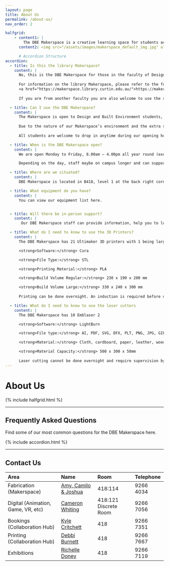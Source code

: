 ```yaml
---
layout: page
title: About Us
permalink: /about-us/
nav_order: 2

halfgrid: 
    - content1: |
        The DBE Makerspace is a creative learning space for students across Design and Built Environment located within B418. The tech team support students and staff with technical resources, areas, and equipment, including technical supervision and instruction, operation, and maintenance. We ensure everyone receives safety inductions, instruction, and guidance
      content2: <img src="/assets/images/makerspace_default_img.jpg" alt="DBE Makerspace">

      # Accordion Structure
accordion: 
  - title: Is this the library Makerspace?
    content: |
      No, this is the DBE Makerspace for those in the faculty of Design and Built Environment. 
    
      For information on the library Makerspace, please refer to the following website 
      <a href="https://makerspace.library.curtin.edu.au/">https://makerspace.library.curtin.edu.au/ </a>  
    
      If you are from another faculty you are also welcome to use the space subject to availability.

  - title: Can I use the DBE Makerspace?
    content: |
      The Makerspace is open to Design and Built Environment students, staff and tenants of building 418. If you are from another faculty you are also welcome to use the space subject to availability. 
      
      Due to the nature of our Makerspace’s environment and the extra safety precautions required, the space is not available to children.
    
      All students are welcome to drop in anytime during our opening hours or email us with your query.    

  - title: When is the DBE Makerspace open?
    content: |
      We are open Monday to Friday, 8.00am – 4.00pm all year round (excluding holidays).

      Depending on the day, staff maybe on campus longer and can support you.

  - title: Where are we situated?
    content: |
      DBE Makerspace is located in B418, level 1 at the back right corner of the building.

  - title: What equipment do you have?
    content: |
      You can view our equipment list here.


  - title: Will there be in-person support?
    content: |
       Our DBE Makerspace staff can provide information, help you to locate the equipment you need and assist you to get started. We promote self-directed learning and are not necessarily experts in all the activity areas we support.

  - title: What do I need to know to use the 3D Printers?
    content: |
      The DBE Makerspace has 21 Ultimaker 3D printers with 1 being larger than the others.

      <strong>Software:</strong> Cura

      <strong>File Type:</strong> STL

      <strong>Printing Material:</strong> PLA

      <strong>Build Volume Regular:</strong> 230 x 190 x 200 mm

      <strong>Build Volume Large:</strong> 330 x 240 x 300 mm
      
      Printing can be done overnight. An induction is required before use.

  - title: What do I need to know to use the laser cutters
    content: |
      The DBE Makerspace has 10 Emblaser 2

      <strong>Software:</strong> LightBurn

      <strong>File type:</strong> AI, PDF, SVG, DFX, PLT, PNG, JPG, GIF, BMP (preferred)

      <strong>Material:</strong> Cloth, cardboard, paper, leather, wood, and more

      <strong>Material Capacity:</strong> 500 x 300 x 50mm
    
      Laser cutting cannot be done overnight and require supervision by the user at all times. A technician is also required to be in line of sight at all times. An induction is required before use.
---
```


# About Us

{% include halfgrid.html %}

---

## Frequently Asked Questions

Find some of our most common questions for the DBE Makerspace here.

{% include accordion.html %}

---

## Contact Us

| Area | Name | Room | Telephone |
|:-|:-|:-|:-|
| Fabrication (Makerspace) | [Amy, Camilo & Joshua](mailto:dbe-technicalsupport@curtin.edu.au) | 418:114 | 9266 4034 | 
| Digital (Animation, Game, VR, etc) | [Cameron Whiting](mailto:cameron.whiting@curtin.edu.au)| 418:121 Discrete Room | 9266 7056 |
| Bookings (Collaboration Hub) | [Kyle Critchett](mailto:k.critchett@curtin.edu.au) | 418 | 9266 7351 | 
| Printing (Collaboration Hub) | [Debbi Burnett](mailto:d.burnett@curtin.edu.au) | 418 | 9266 7667 | 
| Exhibitions | [Richelle Doney](mailto:r.doney@curtin.edu.au)  | 418 | 9266 7119 | 

